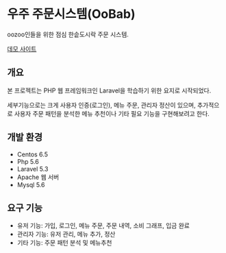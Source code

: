 # 우주 주문시스템(OoBab)

oozoo인들을 위한 점심 한솥도시락 주문 시스템.

[데모 사이트](https://)


## 개요

본 프로젝트는 PHP 웹 프레임워크인 Laravel을 학습하기 위한 요지로 시작되었다.

세부기능으로는 크게 사용자 인증(로그인), 메뉴 주문, 관리자 정산이 있으며, 추가적으로 사용자 주문 패턴을 분석한 메뉴 추천이나 기타 필요 기능을 구현해보려고 한다.

## 개발 환경

- Centos 6.5
- Php 5.6
- Laravel 5.3
- Apache 웹 서버
- Mysql 5.6

## 요구 기능

- 유저 기능: 가입, 로그인, 메뉴 주문, 주문 내역, 소비 그래프, 입금 완료
- 관리자 기능: 유저 관리, 메뉴 추가, 정산
- 기타 기능: 주문 패턴 분석 및 메뉴추천
